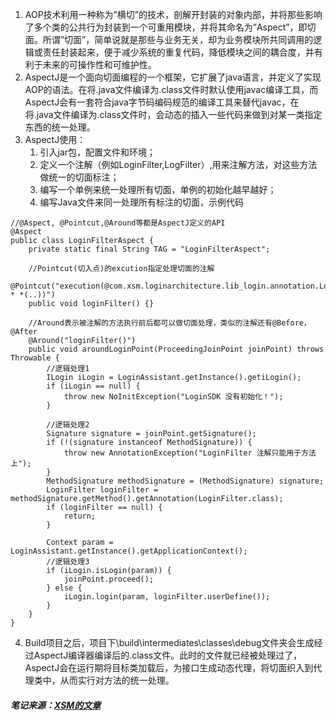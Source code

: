 1. AOP技术利用一种称为”横切”的技术，剖解开封装的对象内部，并将那些影响了多个类的公共行为封装到一个可重用模块，并将其命名为”Aspect”，即切面。所谓”切面”，简单说就是那些与业务无关，却为业务模块所共同调用的逻辑或责任封装起来，便于减少系统的重复代码，降低模块之间的耦合度，并有利于未来的可操作性和可维护性。
2. AspectJ是一个面向切面编程的一个框架，它扩展了java语言，并定义了实现AOP的语法。在将.java文件编译为.class文件时默认使用javac编译工具，而AspectJ会有一套符合java字节码编码规范的编译工具来替代javac，在将.java文件编译为.class文件时，会动态的插入一些代码来做到对某一类指定东西的统一处理。
3. AspectJ使用：
    1. 引入jar包，配置文件和环境；
    2. 定义一个注解（例如LoginFilter,LogFilter）,用来注解方法，对这些方法做统一的切面标注；
    3. 编写一个单例来统一处理所有切面，单例的初始化越早越好；
    4. 编写Java文件来同一处理所有标注的切面，示例代码
```
//@Aspect, @Pointcut,@Around等都是AspectJ定义的API
@Aspect
public class LoginFilterAspect {
    private static final String TAG = "LoginFilterAspect";
    
    //Pointcut(切入点)的excution指定处理切面的注解
    @Pointcut("execution(@com.xsm.loginarchitecture.lib_login.annotation.LoginFilter * *(..))")
    public void loginFilter() {}

    //Around表示被注解的方法执行前后都可以做切面处理，类似的注解还有@Before，@After
    @Around("loginFilter()")
    public void aroundLoginPoint(ProceedingJoinPoint joinPoint) throws Throwable {
        //逻辑处理1
        ILogin iLogin = LoginAssistant.getInstance().getiLogin();
        if (iLogin == null) {
            throw new NoInitException("LoginSDK 没有初始化！");
        }

        //逻辑处理2
        Signature signature = joinPoint.getSignature();
        if (!(signature instanceof MethodSignature)) {
            throw new AnnotationException("LoginFilter 注解只能用于方法上");
        }
        MethodSignature methodSignature = (MethodSignature) signature;
        LoginFilter loginFilter = methodSignature.getMethod().getAnnotation(LoginFilter.class);
        if (loginFilter == null) {
            return;
        }

        Context param = LoginAssistant.getInstance().getApplicationContext();
        //逻辑处理3
        if (iLogin.isLogin(param)) {
            joinPoint.proceed();
        } else {
            iLogin.login(param, loginFilter.userDefine());
        }
    }
}
```
4. Build项目之后，项目下\build\intermediates\classes\debug文件夹会生成经过AspectJ编译器编译后的.class文件。此时的文件就已经被处理过了，AspectJ会在运行期将目标类加载后，为接口生成动态代理，将切面织入到代理类中，从而实行对方法的统一处理。

##### 笔记来源：[XSM的文章](https://juejin.im/post/5b75244e6fb9a009c927b7c1)
